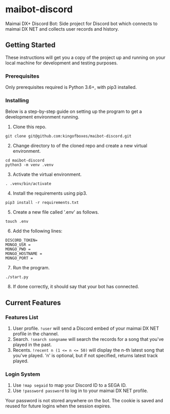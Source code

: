 # maibot-discord
Maimai DX+ Discord Bot: Side project for Discord bot which connects to maimai DX NET and collects user records and history.

## Getting Started

These instructions will get you a copy of the project up and running on your local machine for development and testing purposes.

### Prerequisites

Only prerequisites required is Python 3.6+, with pip3 installed.

### Installing

Below is a step-by-step guide on setting up the program to get a development environment running.

1. Clone this repo.

```
git clone git@github.com:kingofboxes/maibot-discord.git
```

2. Change directory to of the cloned repo and create a new virtual environment.

```
cd maibot-discord
python3 -m venv .venv
```

3. Activate the virtual environment.

```
. .venv/bin/activate
```

4. Install the requirements using pip3.

```
pip3 install -r requirements.txt
```

5. Create a new file called '.env' as follows.

```
touch .env
```

6. Add the following lines:

```
DISCORD_TOKEN=
MONGO_USR = 
MONGO_PWD = 
MONGO_HOSTNAME = 
MONGO_PORT = 
```

7. Run the program.

```
./start.py
```

8. If done correctly, it should say that your bot has connected.

## Current Features

### Features List
1. User profile. `!user` will send a Discord embed of your maimai DX NET profile in the channel.
2. Search. `!search songname` will search the records for a song that you've played in the past.
3. Recents. `!recent n (1 <= n <= 50)` will display the n-th latest song that you've played. 'n' is optional, but if not specified, returns latest track played.

### Login System
1. Use `!map segaid` to map your Discord ID to a SEGA ID.
2. Use `!password password` to log in to your maimai DX NET profile.

Your password is not stored anywhere on the bot. The cookie is saved and reused for future logins when the session expires.